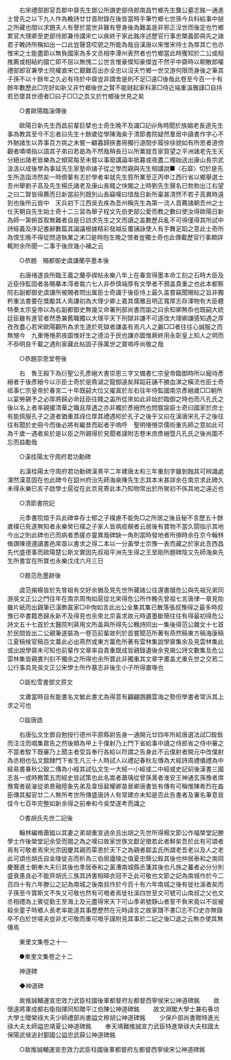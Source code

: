 <!-- { "loadSidebar": true } -->
　　右宋禮部郎官吾郡中齋先生鄧公所譔吏部侍郎南昌竹鄉先生龔公墓志銘一通進士曾先之以下九人作為輓詩廿廿首附錄在後皆當時手筆竹鄉七世孫今兵科給事中鐩之所藏也間以求題夫人有譽於當世非難有譽身後為難盖是非邪正沒世而後定也竹鄉累官大理卿至吏部侍郎兼侍講宋亡以疾終于家此銘序述歷官行事忠槩義節與先之諸君子輓詩所稱如出一口此豈聲音哎貌之所能為哉自漢唐以來惟宋待士為厚其亡也亦惟宋之士能盡節以無負國家為多文丞相李潭州表然者也竹鄉當此時獲知於二公或相推薦或相結約國亡即不屈以無愧二公世言惟豪傑知豪傑豈不然乎中齋時以朝散郎權禮部郎官兼學士院權直宋亡艱難百出亦全忠以沒夫竹鄉一世交游何限而身後之筆其子孫不以十餘年之久必有待於中齋豈非謂舍是則不足□遠□後哉此卷至今百一十有餘年數歷此□完好如新又非竹鄉後世之賢不能鐩起家科苐□侍近端重溫雅謹□自持若恐墜其世德者□曰子□□之吾又於竹鄉後世見之矣 

　　○書歐陽臨淄傳後 

　　歐陽日新先生西昌前輩巨擘也士奇生晚不及識□記丱角時聞於族姻老長道先生事為教其至今不忘者曰先生十餘歲從學陳海桒于清節書院疑然羣居中讀書作字心不外馳諸生以弄事百方挑之未嘗一顧暮歸挾書冊獨行道間步履徐徐貌如有所思者道傍觀者嘖嘖指以語其子弟曰若曷為不然哉稍長日以所業就吾家質望之平洲諸老先生天分絕出諸老皆樂為之傾寫每至未嘗以事廢講論率抵暮或夜盡二燭始送出康山長宗武汲汲以成後學為事延先生家塾命諸子從之學而親與先生相講說■〈石靡〉切於是先生所造詣沛然矣一時儕輩有志於學者率就先生質所業至正丙申江西行省以鄉舉選士吾州舉劉子高及先生楊氏諸老及康山長餞之快閣之上時劉先生聲名已勃勃出江右望之曰二賢皆得薦而日新當前列既別山長竊嘆曰惜哉日新所稟甚清然不若子高異時遠到也後所云皆中　天兵初下江西吳去疾為吾州稱先生為第一流人首薦諸朝吾州之士仕天朝自先生始士奇十二三習為舉子程文先伯吏部公愛而教之數曰使汝得歐陽日新為師一第俯首取無難者自是日訪求先生之文而讀之盖數歷兵亂不可得僅得其所試中詩經義及序記書辭數篇其論議根據精彩發越反覆誦詠使人有手舞足蹈之意此士奇所為恨生晚不得從問道執業之末□是時抱生晚之恨者豈獨士奇也此傳載歷官行事頗詳輒附余所聞一二事于後庶幾小補之云 

　　○恭題　賜都御史虞謙蘭亭墨本後 

　　右唐禇遂良所臨王義之蘭亭禊帖永樂八年上在春宮得墨本命工刻之石時大臣及近臣侍監固者各賜摹本淂者裁六七人非恭慎端厚有文學者不預盖貴重之也此本都察院右副都御史虞謙所被賜者問出属臣士奇識于後臣侍上最久盖嘗竊聞賜帖之旨非獨矜重法書要在獎勵其人焉謙初為大理少卿上嘉其儒雅且明正寬厚志存澤物有大臣體特奏太宗皇帝以為右副都御史無幾又命署刑部尚書而諭之曰余知卿無忝也既嗣大統廷臣雖有進官者然悉兼舊職獨以大理平天下刑獄非謙不可遂改大理卿謙感知遇之厚孜孜盡心若宋歐陽觀所為求生道於死獄者謙盖有焉凡人之麗□□者往往心誠服之而無憾今　九重惓惓夙夜圖惟好生之德洽于民也謙亦圖惟厥終用永彰皇上知人之明而不忝明良千載之遇則家藏此帖固子孫萬世之寶嗚呼尚敬之哉 

　　○恭題崇恩堂卷後 

　　右　魯王殿下為衍聖公孔彥縉大書崇恩三字又備書仁宗皇帝臨御時所以寵待彥縉者于後彥縉今以示臣士奇於是鼎湖之龍御遠矣拜跽莊誦不勝血涕之橫流也臣士奇祗事仁宗皇帝於春宮二十年既嗣大位又擢寘於左右往年侍監國南京彥縉歲□□朝所以宴勞錫予之必厚將歸必命廷臣往餞之盖所從來如此非始於臨御之時也而凡孔氏之後以名上者率親擢清華之職且厚遇之亦非獨於彥縉然也問嘗諭臣士奇曰國家於庶士有能佩服孔子之道者猶重其祿位厚其禮遇矧於孔子之後乎又曰在漢唐宋孔子之後往往有聞於史冊今而後必將有繼昔而起者乎嗚呼　聖明惓惓崇儒術重先師之意如此可為千歲一遇者矣於是以臣之所親得於見聞者謹附志卷末庶彥縉暨凡孔氏之後尚圖不忘而益勵哉 

　　○漢桂陽太守周府君功勳碑 

　　右漢桂陽太守周府君功勳碑漢熹平二年建唐太和三年重刻字雖剝蝕其可辨識處渾然漢意固在也此碑今在韶州府治先師海桒陳先生志其本末甚詳余在南京求此碑久未得永樂巳亥子啟學士扈從在此京見寄此本乃知物常出於所聚初不係其地之遠近也 

　　○清節書院記 

　　元季書院燬于兵此碑幸存士郁之子樸慮不能免□之所居之後且秘不言歷五十餘歲樸已死遂無知者永樂癸巳樸之子家人皆病疫覡者云居後有寶物不當久閟指示其地今出之則此碑也已而病者悉瘥亦靈異哉碑缺一角則當時發地者所損時余在京今翰林脩譔陳德遵讀書邑庠亟以書求之得二本以一分黃學士宗豫一表而藏之於家此吾西昌先代盛德事而歐陽楚公斯文實因先叔祖平洲先生得之王至剛所題碑陰又先師海桒先生所書宜在所寶也永樂戊戌六月三日 

　　○題范危墨跡後 

　　虞范揭楊皆於先曾祖有交好余猶及見先世所藏諸公往還書牘危公與先祖兄弟同游吳文正公之門往年在南京周恂如扈從北來得危公所作輓先曾祖七言唐律一章見貽雖片紙而出親筆已潢飾寘家□中恂如言此出公全集其集已散落張叔豫得之最多時叔豫已卒書籍悉歸永新不及得見也余來北京喜求故元時遺墨斷簡往往有得最初得危公詩文五十七首於太醫院判蔣用文所盖與所得先公輓詩同出一集後得范公雜文十七首於民間皆出二公親筆遂裝為一卷范前輩故列於首嘗聞范所著有燕然稿東方稿海康稿江夏稿候官稿百文藁此必出燕然或東方藁危所著有雲林集說學齋集余及見雲林集此或出說學齋未可知也前輩作文章率自貴重既成皆親錄遺後余見揭公詩文數集及危公雲林集皆親書刋刻不獨余之所得也余所寶此非獨重其文章字畫盖尤重先世之交若二公行事具見吳文正公宋學士所作墓志非後生小子所得置喙也 

　　○跋松雪書鄧文原文 

　　文肅當時自有能書名文敏此書尤為得意有翩翩鵾鵬雲海之勢但學書者常泝其上求之可也 

　　○跋唐誥 

　　右唐弘文生鄧自勉授行德州平原縣尉告身一通開元廿四年所給唐選法試□銓銓而注注而唱集眾告之然後類為甲上于僕射乃上門下省給事中讀之侍郎省之侍中審之不當者駮下既審乃上聞主者受旨奉行各給以符謂之告身此不云僕射者開元中改僕射為丞相也弘文舘隸門下省生凡三十人時試人以禮記春秋左傳為大經詩周禮儀禮為中經易書春秋公穀二傳為小經其試弘文生一大經一小經或二中經或史記前後漢書三國志各一或時務策五而經史皆試策也此名嵩者蕭瑀從曾孫暠者淮安王神通玄孫豫者席豫寬者裴漼從弟景融陸象先弟及韋恒裴耀卿苗晉卿唐書皆有傳有可稱惟陳希烈在姦臣傳其擬官廿二人無所考世所傳盛唐詩人有常建亦未知是否此告書者及署名筆意皆佳今七百年完整如新余得之前奉和今吳埜遂考而識之 

　　○書胡氏先世二記後 

　　翰林編脩蕭鎡以其妻之弟胡重宣過余且出胡之先世所得楊文節公作福榮堂記滕學士作後榮堂記余受而閱之為之嘆曰故家世族文獻足徵若此者鮮矣吾於此有可頌者焉有可敬者焉宋光宗因慶其親而覃恩於天下之為親者鄒孟氏所謂老吾老以及人之老此可頌也胡氏自金陵徙吉而析為三伯居廬陵之值夏忠簡公銓其後也仲居泰和之南岡慶曆進士朝奉大夫衍其後也季居泰和之黃漕南城縣丞箋其後也凡族之蕃者必分分則盛衰愚良必不能齊胡氏三族其詩書相暎衣冠不乏此可敬也文節之記為南城作於今二百四十有六年滕公之記為南城之後南叔作於今百十有六年南城之後有徙社溪者矣而子孫至今寶斯文不失又可敬也然有可嘅者焉徙社溪四世至文可號可山南叔之父也文丞相禮為上賓從勤王至海上及元盡得宋天下可山季弟號靜山者誓不負宋竟以不屈被殺余童子時鄉人長老率能道其事歷歷然在元時諱言之故家譜不書□志不□史亦無錄卒不白於世嗟夫豈非尤可敬而重可嘅乎謹附見其事於二記之後□退之云無亦使其無傳焉 

　　東里文集卷之十一 

　　●東里文集卷之十二 

　　神道碑 

　　◆神道碑 

　　故推誠輔運宣忠效力武臣柱國後軍都督府左都督西寧侯宋公神道碑銘 
　　故懷遠將軍成都右衛指揮同知贈平江伯陳公神道碑銘 
　　故文淵閣大學士兼右春坊大學士贈榮祿大夫少師禮部尚書謚文穆胡公神道碑銘 
　　少保戶部尚書贈特進光祿大夫太師謚忠靖夏公神道碑銘 
　　奉天靖難推誠宣力武臣特進榮祿大夫柱國太保陽武侯追封鄞國公謚忠武薛公神道碑銘 

　　○故推誠輔運宣忠效力武臣柱國後軍都督府左都督西寧侯宋公神道碑銘 

